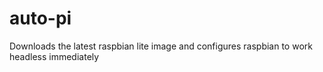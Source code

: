 # auto-pi
Downloads the latest raspbian lite image and configures raspbian to work headless immediately
